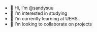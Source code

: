 - 👋 Hi, I’m @sandysuu
- 👀 I’m interested in  studying
- 🌱 I’m currently learning at UEHS.
- 💞️ I’m looking to collaborate on projects
  

<!---
sandysuu/sandysuu is a ✨ special ✨ repository because its `README.md` (this file) appears on your GitHub profile.
You can click the Preview link to take a look at your changes.
--->
